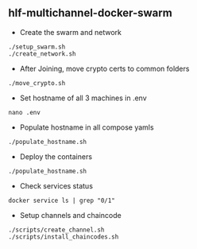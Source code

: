 ## hlf-multichannel-docker-swarm

- Create the swarm and network
```
./setup_swarm.sh
./create_network.sh
```

- After Joining, move crypto certs to common folders
```
./move_crypto.sh
```
- Set hostname of all 3 machines in .env
```
nano .env
```
- Populate hostname in all compose yamls
```
./populate_hostname.sh
```
- Deploy the containers
```
./populate_hostname.sh
```
- Check services status
```
docker service ls | grep "0/1"
```
- Setup channels and chaincode
```
./scripts/create_channel.sh
./scripts/install_chaincodes.sh
```
